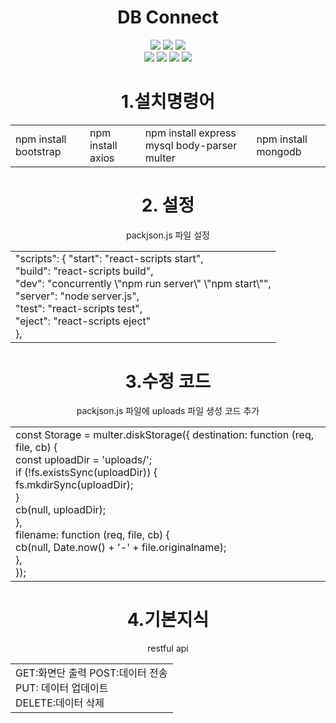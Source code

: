 <div align='center'>
  <h1>DB Connect</h1>
</div>

<div align='center'>
  <img src="https://img.shields.io/badge/css-1572B6?style=for-the-badge&logo=css3&logoColor=white">
  <img src="https://img.shields.io/badge/javascript-F7DF1E?style=for-the-badge&logo=javascript&logoColor=black">
  <img src="https://img.shields.io/badge/mongoDB-47A248?style=for-the-badge&logo=MongoDB&logoColor=white">

  </br>
  <img src="https://img.shields.io/badge/react-61DAFB?style=for-the-badge&logo=react&logoColor=black">
  <img src="https://img.shields.io/badge/node.js-339933?style=for-the-badge&logo=Node.js&logoColor=white">
  <img src="https://img.shields.io/badge/express-000000?style=for-the-badge&logo=express&logoColor=white">
  <img src="https://img.shields.io/badge/git-F05032?style=for-the-badge&logo=git&logoColor=white">
</div>


<div align='center'>
  <h1>1.설치명령어</h1>
  <table>
    <tr>     
        <td>npm install bootstrap</td>
        <td>npm install axios</td>
        <td>npm install express mysql body-parser multer</td>
        <td>npm install mongodb</td>       
    </tr>
  </table>  
</div>

<div align='center'>
  <h1>2. 설정</h1>
  <table>
    <tr>packjson.js 파일 설정</tr>
    <td>
      "scripts": { 
      "start": "react-scripts start", </br>  
      "build": "react-scripts build", </br> 
      "dev": "concurrently \"npm run server\" \"npm start\"", </br>  
      "server": "node server.js",</br>
      "test": "react-scripts test",</br>
      "eject": "react-scripts eject" </br>     
      },
    </td>
  </table>
</div>


<div align='center'>
  <h1>3.수정 코드</h1>
  <table>
    <tr>packjson.js 파일에  uploads 파일 생성 코드 추가 </tr>
    <td>
      const Storage = multer.diskStorage({
      destination: function (req, file, cb) {</br>  
        const uploadDir = 'uploads/';</br>  
        if (!fs.existsSync(uploadDir)) {</br>  
          fs.mkdirSync(uploadDir);</br>  
        }</br>  
        cb(null, uploadDir);</br>  
      },</br>  
      filename: function (req, file, cb) {</br>  
        cb(null, Date.now() + '-' + file.originalname);</br>  
      },</br>  
    });
    </td>
  </table>
</div>

<div align='center'>
  <h1>4.기본지식</h1>
  <table>
    <tr>restful api</tr>
    <td>
      GET:화면단 출력  
      POST:데이터 전송</br>  
      PUT: 데이터 업데이트</br>  
      DELETE:데이터 삭제</br>  
    </td>
  </table>
</div>

